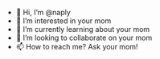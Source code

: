 - 👋 Hi, I’m @naply
- 👀 I’m interested in your mom
- 🌱 I’m currently learning about your mom
- 💞️ I’m looking to collaborate on your mom
- 📫 How to reach me? Ask your mom!

<!---
naply/naply is a ✨ special ✨ repository because its `README.md` (this file) appears on your GitHub profile.
You can click the Preview link to take a look at your changes.
--->
